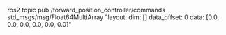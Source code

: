 ros2 topic pub /forward_position_controller/commands std_msgs/msg/Float64MultiArray "layout:
  dim: []
  data_offset: 0
data: [0.0, 0.0, 0.0, 0.0, 0.0, 0.0]" 
